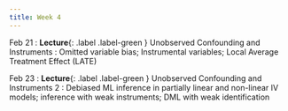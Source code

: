 ```yaml
---
title: Week 4
---
```


Feb 21
: **Lecture**{: .label .label-green } Unobserved Confounding and Instruments
: Omitted variable bias; Instrumental variables; Local Average Treatment Effect (LATE)

Feb 23
: **Lecture**{: .label .label-green } Unobserved Confounding and Instruments 2
: Debiased ML inference in partially linear and non-linear IV models; inference with weak instruments; DML with weak identification
